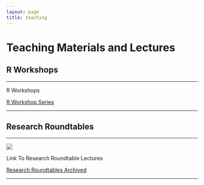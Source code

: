 ```yaml
---
layout: page
title: teaching
---
```


# Teaching Materials and Lectures

## R Workshops

<hr/>
<p>
 R Workshops
</p>
<p>
 <a class="redbutton" href="{{ site.url }}/teaching/RWorkshops">R Workshop Series</a>
</p>
<hr/>

## Research Roundtables

<hr/>
<a href="{{ site.url }}/teaching/RR"><img class="centered" src="{{ site.url }}/images/website/sky01.jpg"/></a>
<p>
 Link To Research Roundtable Lectures &nbsp;&nbsp;
</p>
<p>
 <a class="redbutton" href="{{ site.url }}/teaching/RR">Research Roundtables Archived</a>
</p>
<hr/>




